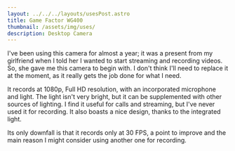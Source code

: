 ```yaml
---
layout: ../../../layouts/usesPost.astro
title: Game Factor WG400 
thumbnail: /assets/img/uses/
description: Desktop Camera
---
```


I've been using this camera for almost a year; it was a present from my girlfriend when I told her I wanted to start streaming and recording videos. So, she gave me this camera to begin with. I don't think I'll need to replace it at the moment, as it really gets the job done for what I need.

It records at 1080p, Full HD resolution, with an incorporated microphone and light. The light isn't very bright, but it can be supplemented with other sources of lighting. I find it useful for calls and streaming, but I've never used it for recording. It also boasts a nice design, thanks to the integrated light.

Its only downfall is that it records only at 30 FPS, a point to improve and the main reason I might consider using another one for recording.